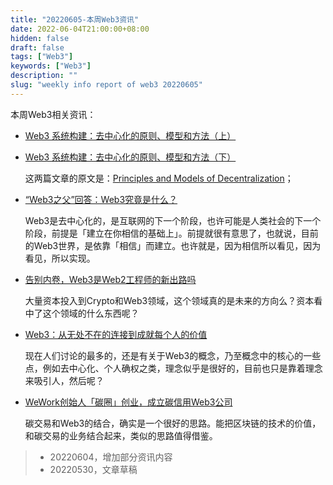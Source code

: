 ```yaml
---
title: "20220605-本周Web3资讯"
date: 2022-06-04T21:00:00+08:00
hidden: false
draft: false
tags: ["Web3"]
keywords: ["Web3"]
description: ""
slug: "weekly info report of web3 20220605"
---
```


本周Web3相关资讯：

- [Web3 系统构建：去中心化的原则、模型和方法（上）](https://www.163.com/dy/article/H8KC7PQV0511D3QS.html)

- [Web3 系统构建：去中心化的原则、模型和方法（下）](http://yun.win80.net/portal/article/index/id/7215/cid/2.html)

  这两篇文章的原文是：[Principles and Models of Decentralization](https://a16z.com/wp-content/uploads/2022/04/principles-and-models-of-decentralization_miles-jennings_a16zcrypto.pdf)；

- [“Web3之父”回答：Web3究竟是什么？](https://wallstreetcn.com/articles/3649370)  

  Web3是去中心化的，是互联网的下一个阶段，也许可能是人类社会的下一个阶段，前提是「建立在你相信的基础上」。前提就很有意思了，也就说，目前的Web3世界，是依靠「相信」而建立。也许就是，因为相信所以看见，因为看见，所以实现。

<!--more-->

- [告别内卷，Web3是Web2工程师的新出路吗](https://www.donews.com/news/detail/4/3207027.html)

  大量资本投入到Crypto和Web3领域，这个领域真的是未来的方向么？资本看中了这个领域的什么东西呢？
  
- [Web3：从无处不在的连接到成就每个人的价值](https://baijiahao.baidu.com/s?id=1734349174783930863&wfr=spider&for=pc)

  现在人们讨论的最多的，还是有关于Web3的概念，乃至概念中的核心的一些点，例如去中心化、个人确权之类，理念似乎是很好的，目前也只是靠着理念来吸引人，然后呢？
  
- [WeWork创始人「碳圈」创业，成立碳信用Web3公司](https://www.toutiao.com/article/7105251066735755783/?wid=1654398658270)

  碳交易和Web3的结合，确实是一个很好的思路。能把区块链的技术的价值，和碳交易的业务结合起来，类似的思路值得借鉴。


> - 20220604，增加部分资讯内容
> - 20220530，文章草稿
